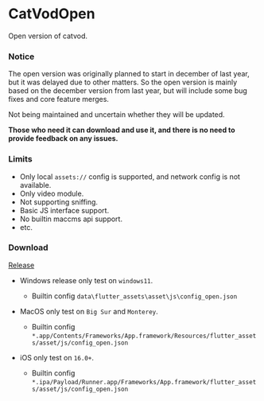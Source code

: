 # CatVodOpen
Open version of catvod.

### **Notice**

The open version was originally planned to start in december of last year, but it was delayed due to other matters. So the open version is mainly based on the december version from last year, but will include some bug fixes and core feature merges.

Not being maintained and uncertain whether they will be updated.

**Those who need it can download and use it, and there is no need to provide feedback on any issues.**

### **Limits**

- Only local `assets://` config is supported, and network config is not available. 
- Only video module.
- Not supporting sniffing.
- Basic JS interface support.
- No builtin maccms api support.
- etc.

### **Download**
[Release](https://github.com/catvod/CatVodOpen/releases)

- Windows release only test on `windows11`.
  
  - Builtin config `data\flutter_assets\asset\js\config_open.json`
- MacOS only test on `Big Sur` and `Monterey`.

  - Builtin config `*.app/Contents/Frameworks/App.framework/Resources/flutter_assets/asset/js/config_open.json`
- iOS only test on `16.0+`.

  - Builtin config `*.ipa/Payload/Runner.app/Frameworks/App.framework/flutter_assets/asset/js/config_open.json` 
